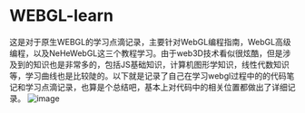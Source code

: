 # WEBGL-learn
这是对于原生WEBGL的学习点滴记录，主要针对WebGL编程指南，WebGL高级编程，以及NeHeWebGL这三个教程学习。由于web3D技术看似很炫酷，但是涉及到的知识也是非常多的，包括JS基础知识，计算机图形学知识，线性代数知识等，学习曲线也是比较陡的。以下就是记录了自己在学习webgl过程中的的代码笔记和学习点滴记录，也算是个总结吧，基本上对代码中的相关位置都做出了详细记录。
![image](https://github.com/xiugangzhang/WebGL-Learn/blob/master/preview.jpg)

